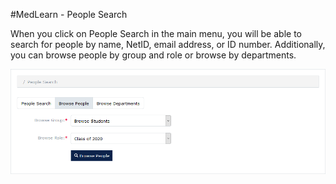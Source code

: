 #MedLearn - People Search

When you click on People Search in the main menu, you will be able to search for people by name, NetID, email address, or ID number. Additionally, you can browse people by group and role or browse by departments. 

![People](./images/all-people.png)